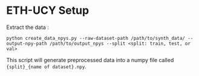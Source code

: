 # ETH-UCY Setup
Extract the data :

```
python create_data_npys.py --raw-dataset-path /path/to/synth_data/ --output-npy-path /path/to/output_npys --split <split: train, test, or val>
```

This script will generate preprocessed data into a numpy file called `{split}_{name of dataset}.npy`.
